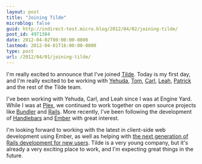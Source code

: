 ```yaml
---
layout: post
title: "Joining Tilde"
microblog: false
guid: http://indirect-test.micro.blog/2012/04/02/joining-tilde/
post_id: 4971384
date: 2012-04-02T00:00:00-0800
lastmod: 2012-04-01T16:00:00-0800
type: post
url: /2012/04/01/joining-tilde/
---
```

I'm really excited to announce that I've joined [Tilde][1]. Today is my first day, and I'm really excited to be working with [Yehuda][2], [Tom][3], [Carl][4], [Leah][6], [Patrick][5] and the rest of the Tilde team.

[1]: http://tilde.io
[2]: http://twitter.com/wycats
[3]: http://twitter.com/tomdale
[4]: http://twitter.com/carllerche
[5]: http://twitter.com/patr1ck
[6]: http://twitter.com/wifelette

I've been working with Yehuda, Carl, and Leah since I was at Engine Yard. While I was at [Plex][11], we continued to work together on open source projects like [Bundler][9] and [Rails][10]. More recently, I've been following the development of [Handlebars][7] and [Ember][8] with great interest. 

[7]: http://handlebarsjs.com/
[8]: http://emberjs.com/
[9]: http://gembundler.com
[10]: http://rubyonrails.com
[11]: http://plexapp.com

I'm looking forward to working with the latest in client-side web development using Ember, as well as helping with [the next generation of Rails development for new users][12]. Tilde is a very young company, but it's already a very exciting place to work, and I'm expecting great things in the future.

[12]: http://www.kickstarter.com/projects/1397300529/railsapp
